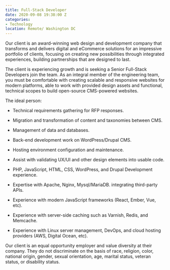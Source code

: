 ```yaml
---
title: Full-Stack Developer
date: 2020-09-08 19:38:00 Z
categories:
- Technology
location: Remote/ Washington DC
---
```


Our client is an award-winning web design and development company that transforms and delivers digital and eCommerce solutions for an impressive portfolio of clients, focusing on creating new possibilities through integrated experiences, building partnerships that are designed to last.

The client is experiencing growth and is seeking a Senior Full-Stack Developers join the team. As an integral member of the engineering team, you must be comfortable with creating scalable and responsive websites for modern platforms, able to work with provided design assets and functional, technical scopes to build open-source CMS-powered websites.

The ideal person:

* Technical requirements gathering for RFP responses.

* Migration and transformation of content and taxonomies between CMS.

* Management of data and databases.

* Back-end development work on WordPress/Drupal CMS.

* Hosting environment configuration and maintenance.

* Assist with validating UX/UI and other design elements into usable code.

* PHP, JavaScript, HTML, CSS, WordPress, and Drupal Development experience.

* Expertise with Apache, Nginx, Mysql/MariaDB. integrating third-party APIs.

* Experience with modern JavaScript frameworks (React, Ember, Vue, etc).

* Experience with server-side caching such as Varnish, Redis, and Memcache.

* Experience with Linux server management, DevOps, and cloud hosting providers (AWS, Digital Ocean, etc).

Our client is an equal opportunity employer and value diversity at their company. They do not discriminate on the basis of race, religion, color, national origin, gender, sexual orientation, age, marital status, veteran status, or disability status.